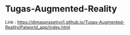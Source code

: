 # Tugas-Augmented-Reality
Link : https://dimasprasetiyo1.github.io/Tugas-Augmented-Reality/Palworld_app/index.html


